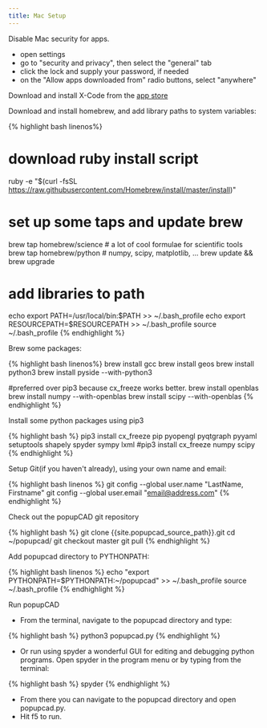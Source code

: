 ```yaml
---
title: Mac Setup
---
```


Disable Mac security for apps.

- open settings
- go to "security and privacy", then select the "general" tab
- click the lock and supply your password, if needed
- on the "Allow apps downloaded from" radio buttons, select "anywhere"

Download and install X-Code from the [app store](<https://developer.apple.com/xcode/>)

Download and install homebrew, and add library paths to system variables:

{% highlight bash linenos%}
# download ruby install script
ruby -e "$(curl -fsSL https://raw.githubusercontent.com/Homebrew/install/master/install)"

# set up some taps and update brew
brew tap homebrew/science # a lot of cool formulae for scientific tools
brew tap homebrew/python # numpy, scipy, matplotlib, ...
brew update && brew upgrade

# add libraries to path
echo export PATH=/usr/local/bin:\$PATH >> ~/.bash_profile
echo export RESOURCEPATH=\$RESOURCEPATH >> ~/.bash_profile
source ~/.bash_profile
{% endhighlight %}

Brew some packages:

{% highlight bash linenos%}
brew install gcc
brew install geos
brew install python3
brew install pyside --with-python3

#preferred over pip3 because cx_freeze works better.
brew install openblas
brew install numpy --with-openblas
brew install scipy --with-openblas
{% endhighlight %}

Install some python packages using pip3

{% highlight bash %}
pip3 install cx_freeze pip pyopengl pyqtgraph pyyaml setuptools shapely spyder sympy lxml
#pip3 install cx_freeze numpy scipy
{% endhighlight %}

Setup Git(if you haven't already), using your own name and email:

{% highlight bash linenos %}
git config --global user.name "LastName, Firstname"
git config --global user.email "email@address.com"
{% endhighlight %}

Check out the popupCAD git repository

{% highlight bash %}
git clone {{site.popupcad_source_path}}.git
cd ~/popupcad/
git checkout master
git pull
{% endhighlight %}

Add popupcad directory to PYTHONPATH:

{% highlight bash linenos %}
echo "export PYTHONPATH=\$PYTHONPATH:~/popupcad" >> ~/.bash_profile
source ~/.bash_profile
{% endhighlight %}

Run popupCAD

* From the terminal, navigate to the popupcad directory and type:

{% highlight bash %}
python3 popupcad.py
{% endhighlight %}

* Or run using spyder a wonderful GUI for editing and debugging python programs. Open spyder in the program menu or by typing from the terminal:

{% highlight bash %}
spyder
{% endhighlight %}

* From there you can navigate to the popupcad directory and open popupcad.py.
* Hit f5 to run.

<!--
Download and run this [script]({{site.url}}/assets/scripts/install_popupcad_mac.sh)

- once you download the script, you may have to permit it to be executed on your local machine.  
- open up a terminal window and navigate to the directory where you downloaded the script.

type:

{% highlight bash %}
chmod +x install_popupcad_mac.sh
./install_popupcad_mac.sh
{% endhighlight %}

-->